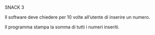 SNACK 3

Il software deve chiedere per 10 volte all’utente di inserire un numero.

Il programma stampa la somma di tutti i numeri inseriti.